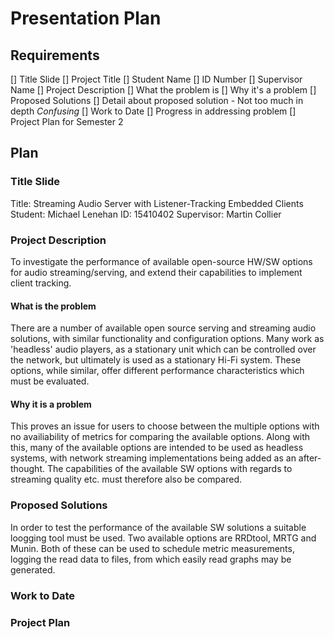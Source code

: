 # Presentation Plan

## Requirements

[] Title Slide
 [] Project Title
 [] Student Name
 [] ID Number
 [] Supervisor Name
[] Project Description
 [] What the problem is
 [] Why it's a problem
[] Proposed Solutions
 [] Detail about proposed solution - Not too much in depth *Confusing*
[] Work to Date
 [] Progress in addressing problem
[] Project Plan for Semester 2

## Plan

### Title Slide

Title: Streaming Audio Server with Listener-Tracking Embedded Clients
Student: Michael Lenehan
ID: 15410402
Supervisor: Martin Collier

### Project Description

To investigate the performance of available open-source HW/SW options for audio
streaming/serving, and extend their capabilities to implement client tracking.

#### What is the problem

There are a number of available open source serving and streaming audio
solutions, with similar functionality and configuration options. Many work as
'headless' audio players, as a stationary unit which can be controlled over the
network, but ultimately is used as a stationary Hi-Fi system. These options,
while similar, offer different performance characteristics which must be
evaluated. 

#### Why it is a problem

This proves an issue for users to choose between the multiple options with no
availiability of metrics for comparing the available options. Along with this,
many of the available options are intended to be used as headless systems, with
network streaming implementations being added as an after-thought. The
capabilities of the available SW options with regards to streaming quality etc.
must therefore also be compared.

### Proposed Solutions

In order to test the performance of the available SW solutions a suitable
loogging tool must be used. Two available options are RRDtool, MRTG and Munin.
Both of these can be used to schedule metric measurements, logging the read data
to files, from which easily read graphs may be generated. 

### Work to Date

### Project Plan


